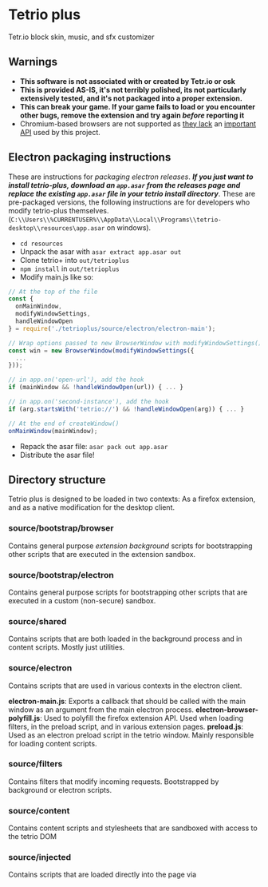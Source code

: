 # Tetrio plus
Tetr.io block skin, music, and sfx customizer

## Warnings
* **This software is not associated with or created by Tetr.io or osk**
* **This is provided AS-IS, it's not terribly polished, its not particularly
extensively tested, and it's not packaged into a proper extension.**
* **This can break your game. If your game fails to load or you encounter other
bugs, remove the extension and try again *before* reporting it**
* Chromium-based browsers are not supported as [they lack](https://bugs.chromium.org/p/chromium/issues/detail?id=487422) an [important API](https://developer.mozilla.org/en-US/docs/Mozilla/Add-ons/WebExtensions/API/webRequest/filterResponseData) used by this project.

## Electron packaging instructions

These are instructions for *packaging electron releases*.
***If you just want to install tetrio-plus, download an `app.asar` from the releases page and replace the existing `app.asar` file in your tetrio install directory***.
These are pre-packaged versions, the following instructions are for developers who modify tetrio-plus themselves.
(`C:\\Users\\%CURRENTUSER%\\AppData\\Local\\Programs\\tetrio-desktop\\resources\app.asar` on windows).

- `cd resources`
- Unpack the asar with `asar extract app.asar out`
- Clone tetrio+ into `out/tetrioplus`
- `npm install` in `out/tetrioplus`
- Modify main.js like so:
```javascript
// At the top of the file
const {
  onMainWindow,
  modifyWindowSettings,
  handleWindowOpen
} = require('./tetrioplus/source/electron/electron-main');

// Wrap options passed to new BrowserWindow with modifyWindowSettings()
const win = new BrowserWindow(modifyWindowSettings({
  ...
}));

// in app.on('open-url'), add the hook
if (mainWindow && !handleWindowOpen(url)) { ... }

// in app.on('second-instance'), add the hook
if (arg.startsWith('tetrio://') && !handleWindowOpen(arg)) { ... }

// At the end of createWindow()
onMainWindow(mainWindow);
```
- Repack the asar file: `asar pack out app.asar`
- Distribute the asar file!

## Directory structure
Tetrio plus is designed to be loaded in two contexts: As a firefox extension, and as a native modification for the desktop client.

### source/bootstrap/browser
Contains general purpose *extension background* scripts for bootstrapping other scripts that are executed in the extension sandbox.

### source/bootstrap/electron
Contains general purpose scripts for bootstrapping other scripts that are executed in a custom (non-secure) sandbox.

### source/shared
Contains scripts that are both loaded in the background process and in content scripts. Mostly
just utilities.

### source/electron
Contains scripts that are used in various contexts in the electron client.

**electron-main.js**: Exports a callback that should be called with the main window as an argument from the main electron process.
**electron-browser-polyfill.js**: Used to polyfill the firefox extension API. Used when loading filters, in the preload script, and in various extension pages.
**preload.js**: Used as an electron preload script in the tetrio window. Mainly responsible for loading content scripts.

### source/filters
Contains filters that modify incoming requests. Bootstrapped by background or electron scripts.

### source/content
Contains content scripts and stylesheets that are sandboxed with access to the tetrio DOM

### source/injected
Contains scripts that are loaded directly into the page via <script>

### source/lib
Contains various libraries for panels and popups

### source/panels
Code for various windows

### source/popup
Code for the main extension popup
